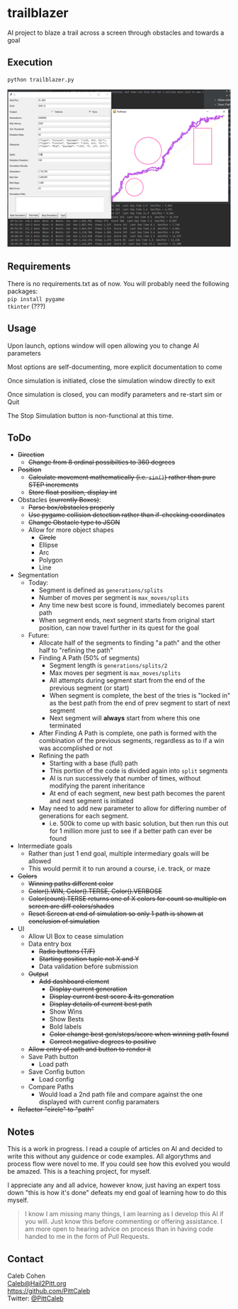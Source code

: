 # trailblazer
AI project to blaze a trail across a screen through obstacles and towards a goal

## Execution
```bash
python trailblazer.py
```

![Screenshot](trailblazer-screenshot.png)


## Requirements
There is no requirements.txt as of now.  You will probably need the following packages:  
`pip install pygame`  
`tkinter` (???)


## Usage
Upon launch, options window will open allowing you to change AI parameters

Most options are self-documenting, more explicit documentation to come

Once simulation is initiated, close the simulation window directly to exit

Once simulation is closed, you can modify parameters and re-start sim or Quit

The Stop Simulation button is non-functional at this time.

## ToDo
* ~~Direction~~
  * ~~Change from 8 ordinal possibilties to 360 degrees~~
* ~~Position~~
  * ~~Calculate movement mathematically (i.e. `sin()`) rather than pure STEP increments~~
  * ~~Store float position, display int~~
* Obstacles ~~(currently Boxes)~~:
  * ~~Parse box/obstacles properly~~
  * ~~Use pygame collision detection rather than if-checking coordinates~~
  * ~~Change Obstacle type to JSON~~
  * Allow for more object shapes
    * ~~Circle~~
    * Ellipse
    * Arc
    * Polygon
    * Line
* Segmentation
  * Today:
    * Segment is defined as `generations/splits`
    * Number of moves per segment is `max_moves/splits`
    * Any time new best score is found, immediately becomes parent path
    * When segment ends, next segment starts from original start position, can now travel further in its quest for the goal
  * Future:
    * Allocate half of the segments to finding "a path" and the other half to "refining the path"
    * Finding A Path (50% of segments)
      * Segment length is `generations/splits/2`
      * Max moves per segment is `max_moves/splits`
      * All attempts during segment start from the end of the previous segment (or start)
      * When segment is complete, the best of the tries is "locked in" as the best path from the end of prev segment to start of next segment
      * Next segment will **always** start from where this one terminated
    * After Finding A Path is complete, one path is formed with the combination of the previous segments, regardless as to if a win was accomplished or not
    * Refining the path
      * Starting with a base (full) path
      * This portion of the code is divided again into `split` segments
      * AI is run successively that number of times, without modifying the parent inheritance
      * At end of each segment, new best path becomes the parent and next segment is initiated
    * May need to add new parameter to allow for differing number of generations for each segment.
      * i.e. 500k to come up with basic solution, but then run this out for 1 million more just to see if a better path can ever be found
* Intermediate goals
  * Rather than just 1 end goal, multiple intermediary goals will be allowed
  * This would permit it to run around a course, i.e. track, or maze 
* ~~Colors~~
  * ~~Winning paths different color~~
  * ~~Color().WIN, Color().TERSE, Color().VERBOSE~~
  * ~~Color(count).TERSE returns one of X colors for count so multiple on screen are diff colors/shades~~
  * ~~Reset Screen at end of simulation so only 1 path is shown at conclusion of simulation~~
* UI
  * Allow UI Box to cease simulation
  * Data entry box
    * ~~Radio buttons (T/F)~~
    * ~~Starting position tuple not X and Y~~
    * Data validation before submission
  * ~~Output~~
    * ~~Add dashboard element~~
      * ~~Display current generation~~
      * ~~Display current best score & its generation~~
      * ~~Display details of current best path~~
      * Show Wins
      * Show Bests
      * Bold labels
      * ~~Color change best gen/steps/score when winning path found~~
      * ~~Correct negative degrees to positive~~
  * ~~Allow entry of path and button to render it~~
  * Save Path button
    * Load path
  * Save Config button
    * Load config
  * Compare Paths
    * Would load a 2nd path file and compare against the one displayed with current config paramaters
* ~~Refactor "circle" to "path"~~

## Notes
This is a work in progress.  I read a couple of articles on AI and decided to write this without any guidence or code examples.  All algorythms and process flow were novel to me.  If you could see how this evolved you would be amazed.  This is a teaching project, for myself.

I appreciate any and all advice, however know, just having an expert toss down "this is how it's done" defeats my end goal of learning how to do this myself.

>I know I am missing many things, I am learning as I develop this AI if you will.  Just know this before commenting or offering assistance.  I am more open to hearing advice on process than in having code handed to me in the form of Pull Requests.

## Contact
Caleb Cohen  
Caleb@Hail2Pitt.org  
https://github.com/PittCaleb  
Twitter: [@PittCaleb](https://www.twitter.com/PittCaleb)


  